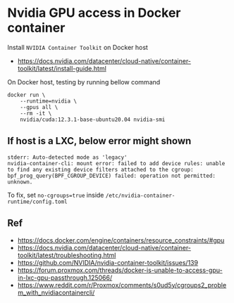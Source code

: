 # Nvidia GPU access in Docker container

Install `NVIDIA Container Toolkit` on Docker host

- https://docs.nvidia.com/datacenter/cloud-native/container-toolkit/latest/install-guide.html

On Docker host, testing by running bellow command

    docker run \
        --runtime=nvidia \
        --gpus all \
        --rm -it \
        nvidia/cuda:12.3.1-base-ubuntu20.04 nvidia-smi

## If host is a LXC, below error might shown

    stderr: Auto-detected mode as 'legacy' 
    nvidia-container-cli: mount error: failed to add device rules: unable to find any existing device filters attached to the cgroup: bpf_prog_query(BPF_CGROUP_DEVICE) failed: operation not permitted: unknown.

To fix, set `no-cgroups=true` inside `/etc/nvidia-container-runtime/config.toml`

## Ref
- https://docs.docker.com/engine/containers/resource_constraints/#gpu
- https://docs.nvidia.com/datacenter/cloud-native/container-toolkit/latest/troubleshooting.html
- https://github.com/NVIDIA/nvidia-container-toolkit/issues/139
- https://forum.proxmox.com/threads/docker-is-unable-to-access-gpu-in-lxc-gpu-passthrough.125066/
- https://www.reddit.com/r/Proxmox/comments/s0ud5y/cgroups2_problem_with_nvidiacontainercli/